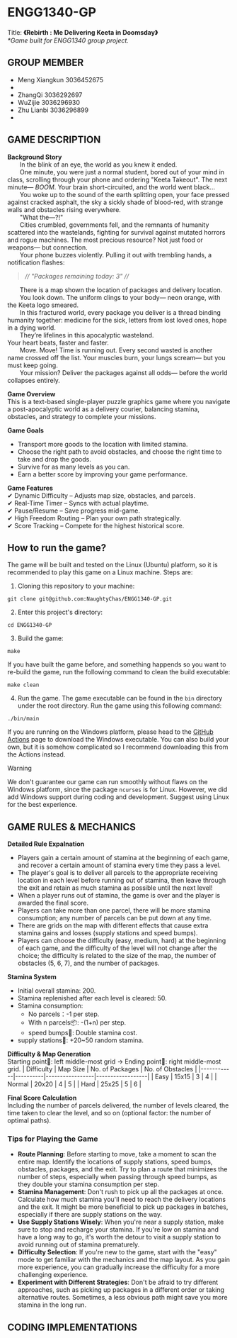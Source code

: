 # ENGG1340-GP #
Title: **《Rebirth : Me Delivering Keeta in Doomsday》**  
_*Game built for ENGG1340 group project._  

## GROUP MEMBER ##
* Meng Xiangkun 3036452675
* 
* ZhangQi 3036292697
* WuZijie 3036296930
* Zhu Lianbi 3036296899
*

## GAME DESCRIPTION ##
**Background Story**  
  In the blink of an eye, the world as you knew it ended.  
  One minute, you were just a normal student, bored out of your mind in class, scrolling through your phone and ordering "Keeta Takeout". The next minute—  _BOOM_. Your brain short-circuited, and the world went black...  
  You woke up to the sound of the earth splitting open, your face pressed against cracked asphalt, the sky a sickly shade of blood-red, with strange walls and obstacles rising everywhere.  
  "What the—?!"  
  Cities crumbled, governments fell, and the remnants of humanity scattered into the wastelands, fighting for survival against mutated horrors and rogue machines. The most precious resource? Not just food or weapons— but connection.  
  Your phone buzzes violently. Pulling it out with trembling hands, a notification flashes:  
  
> _// "Packages remaining today: 3" //_

  There is a map shown the location of packages and delivery location.  
  You look down. The uniform clings to your body— neon orange, with the Keeta logo smeared.  
  In this fractured world, every package you deliver is a thread binding humanity together: medicine for the sick, letters from lost loved ones, hope in a dying world.  
  They’re lifelines in this apocalyptic wasteland.  
  Your heart beats, faster and faster.  
  Move. Move! Time is running out. Every second wasted is another name crossed off the list. Your muscles burn, your lungs scream— but you must keep going.  
  Your mission? Deliver the packages against all odds— before the world collapses entirely.  
  
**Game Overview**  
This is a text-based single-player puzzle graphics game where you navigate a post-apocalyptic world as a delivery courier, balancing stamina, obstacles, and strategy to complete your missions. 
  
**Game Goals**  
* Transport more goods to the location with limited stamina.  
* Choose the right path to avoid obstacles, and choose the right time to take and drop the goods.  
* Survive for as many levels as you can.
* Earn a better score by improving your game performance.
  
**Game Features**  
✔ Dynamic Difficulty – Adjusts map size, obstacles, and parcels.  
✔ Real-Time Timer – Syncs with actual playtime.  
✔ Pause/Resume – Save progress mid-game.  
✔ High Freedom Routing – Plan your own path strategically.  
✔ Score Tracking – Compete for the highest historical score.  

## How to run the game?

The game will be built and tested on the Linux (Ubuntu) platform, so it is recommended to play this game on a Linux machine. Steps are:

1. Cloning this repository to your machine:

`git clone git@github.com:NaughtyChas/ENGG1340-GP.git`

2. Enter this project's  directory:

`cd ENGG1340-GP`

3. Build the game:

`make`

If you have built the game before, and something happends so you want to re-build the game, run the following command to clean the build executable:

`make clean`

4. Run the game. The game executable can be found in the `bin` directory under the root directory. Run the game using this following command:

`./bin/main`

If you are running on the Windows platform, please head to the [GitHub Actions](https://github.com/NaughtyChas/ENGG1340-GP/actions/workflows/buildExe.yml) page to download the Windows executable.
You can also build your own, but it is somehow complicated so I recommend downloading this from the Actions instead.

> [!WARNING]
> We don't guarantee our game can run smoothly without flaws on the Windows platform, since the package `ncurses` is for Linux.
> However, we did add Windows support during coding and development. Suggest using Linux for the best experience.

## GAME RULES & MECHANICS ##  
**Detailed Rule Expalnation**  
  - Players gain a certain amount of stamina at the beginning of each game, and recover a certain amount of stamina every time they pass a level.  
  - The player's goal is to deliver all parcels to the appropriate receiving location in each level before running out of stamina, then leave through the exit and retain as much stamina as possible until the next level!  
  - When a player runs out of stamina, the game is over and the player is awarded the final score.  
  - Players can take more than one parcel, there will be more stamina consumption; any number of parcels can be put down at any time.  
  - There are grids on the map with different effects that cause extra stamina gains and losses (supply stations and speed bumps).  
  - Players can choose the difficulty (easy, medium, hard) at the beginning of each game, and the difficulty of the level will not change after the choice; the difficulty is related to the size of the map, the number of obstacles (5, 6, 7), and the number of packages.
  
**Stamina System**
  - Initial overall stamina: 200.  
  - Stamina replenished after each level is cleared: 50.  
  - Stamina consumption:  
      + No parcels：-1 per step.  
      + With n parcels📦: -(1+n) per step.  
      + speed bumps🚧: Double stamina cost.  
  - supply stations🏪: +20~50 random stamina.
  
**Difficulty & Map Generation**   
Starting point🚪: left middle-most grid → Ending point🚪: right middle-most grid.
| Difficulty | Map Size | No. of Packages | No. of Obstacles | 
|------------|----------|-----------------|------------------|
| Easy | 15x15 | 3 | 4 | 
| Normal | 20x20 | 4 | 5 | 
| Hard | 25x25 | 5 | 6 |
  
**Final Score Calculation**  
Including the number of parcels delivered, the number of levels cleared, the time taken to clear the level, and so on (optional factor: the number of optimal paths).

### Tips for Playing the Game
  - **Route Planning**: Before starting to move, take a moment to scan the entire map. Identify the locations of supply stations, speed bumps, obstacles, packages, and the exit. Try to plan a route that minimizes the number of steps, especially when passing through speed bumps, as they double your stamina consumption per step.
  - **Stamina Management**: Don't rush to pick up all the packages at once. Calculate how much stamina you'll need to reach the delivery locations and the exit. It might be more beneficial to pick up packages in batches, especially if there are supply stations on the way.
  - **Use Supply Stations Wisely**: When you're near a supply station, make sure to stop and recharge your stamina. If you're low on stamina and have a long way to go, it's worth the detour to visit a supply station to avoid running out of stamina prematurely.
  - **Difficulty Selection**: If you're new to the game, start with the "easy" mode to get familiar with the mechanics and the map layout. As you gain more experience, you can gradually increase the difficulty for a more challenging experience.
  - **Experiment with Different Strategies**: Don't be afraid to try different approaches, such as picking up packages in a different order or taking alternative routes. Sometimes, a less obvious path might save you more stamina in the long run.

## CODING IMPLEMENTATIONS ##


